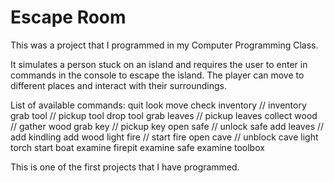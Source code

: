 # Escape Room
 This was a project that I programmed in my Computer Programming Class.

 It simulates a person stuck on an island and requires the user to enter in commands in the
 console to escape the island. The player can move to different places and interact with
 their surroundings.

 List of available commands:
 quit
 look
 move
 check inventory // inventory
 grab tool // pickup tool
 drop tool
 grab leaves // pickup leaves
 collect wood // gather wood
 grab key // pickup key
 open safe // unlock safe
 add leaves // add kindling
 add wood
 light fire // start fire
 open cave // unblock cave
 light torch
 start boat
 examine firepit
 examine safe
 examine toolbox

 This is one of the first projects that I have programmed.
